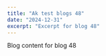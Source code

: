 ```yaml
---
title: "Ak test blogs 48"
date: "2024-12-31"
excerpt: "Excerpt for blog 48"
---
```


Blog content for blog 48